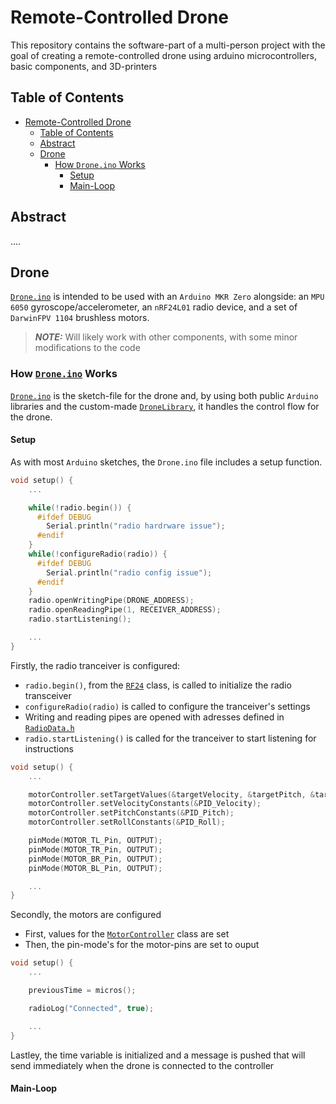 # Remote-Controlled Drone

This repository contains the software-part of a multi-person project with the goal of creating a remote-controlled drone using arduino microcontrollers, basic components, and 3D-printers

## Table of Contents

- [Remote-Controlled Drone](#remote-controlled-drone)
  - [Table of Contents](#table-of-contents)
  - [Abstract](#abstract)
  - [Drone](#drone)
    - [How `Drone.ino` Works](#how-droneino-works)
      - [Setup](#setup)
      - [Main-Loop](#main-loop)

## Abstract

....

## Drone

[`Drone.ino`](Drone/Drone.ino) is intended to be used with an `Arduino MKR Zero` alongside: an `MPU 6050` gyroscope/accelerometer, an `nRF24L01` radio device, and a set of `DarwinFPV 1104` brushless motors.

>**_NOTE:_**  Will likely work with other components, with some minor modifications to the code

### How [`Drone.ino`](Drone/Drone.ino) Works

[`Drone.ino`](Drone/Drone.ino) is the sketch-file for the drone and, by using both public `Arduino` libraries and the custom-made [`DroneLibrary`](DroneLibrary), it handles the control flow for the drone.

#### Setup

As with most `Arduino` sketches, the `Drone.ino` file includes a setup function.

```cpp
void setup() {
    ...

    while(!radio.begin()) {
      #ifdef DEBUG
        Serial.println("radio hardrware issue");
      #endif
    }
    while(!configureRadio(radio)) {
      #ifdef DEBUG
        Serial.println("radio config issue");
      #endif
    }
    radio.openWritingPipe(DRONE_ADDRESS);
    radio.openReadingPipe(1, RECEIVER_ADDRESS);
    radio.startListening();

    ...
}
```
Firstly, the radio tranceiver is configured:
- `radio.begin()`, from the [`RF24`](https://github.com/nRF24/RF24) class, is called to initialize the radio transceiver
- `configureRadio(radio)` is called to configure the tranceiver's settings
- Writing and reading pipes are opened with adresses defined in [`RadioData.h`](DroneLibrary/RadioData.h)
- `radio.startListening()` is called for the tranceiver to start listening for instructions

```cpp
void setup() {
    ...

    motorController.setTargetValues(&targetVelocity, &targetPitch, &targetRoll);
    motorController.setVelocityConstants(&PID_Velocity);
    motorController.setPitchConstants(&PID_Pitch);
    motorController.setRollConstants(&PID_Roll);

    pinMode(MOTOR_TL_Pin, OUTPUT);
    pinMode(MOTOR_TR_Pin, OUTPUT);
    pinMode(MOTOR_BR_Pin, OUTPUT);
    pinMode(MOTOR_BL_Pin, OUTPUT);

    ...
}
```
Secondly, the motors are configured
- First, values for the [`MotorController`](DroneLibrary/MotorController.h) class are set
- Then, the pin-mode's for the motor-pins are set to ouput

```cpp
void setup() {
    ...

    previousTime = micros();

    radioLog("Connected", true);

    ...
}

```
Lastley, the time variable is initialized and a message is pushed that will send immediately when the drone is connected to the controller 

#### Main-Loop
